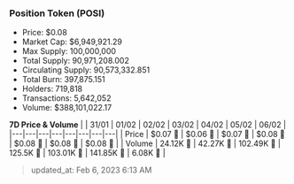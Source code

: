 
  ### Position Token (POSI)
  - Price: $0.08
  - Market Cap: $6,949,921.29
  - Max Supply: 100,000,000
  - Total Supply: 90,971,208.002
  - Circulating Supply: 90,573,332.851
  - Total Burn: 397,875.151
  - Holders: 719,818
  - Transactions: 5,642,052
  - Volume: $388,101,022.17

  **7D Price & Volume**
  | | 31&#x2F;01 | 01&#x2F;02 | 02&#x2F;02 | 03&#x2F;02 | 04&#x2F;02 | 05&#x2F;02 | 06&#x2F;02 |
  |---|---|---|---|---|---|---|---|
  | Price | $0.07 🔻 | $0.06 🔻 | $0.07 🚀 | $0.08 🚀 | $0.08 🚀 | $0.08 🔻 | $0.08 🔻 |
  | Volume | 24.12K 🔻 | 42.27K 🚀 | 102.49K 🚀 | 125.5K 🚀 | 103.01K 🔻 | 141.85K 🚀 | 6.08K 🔻 |

  > updated_at: Feb 6, 2023 6:13 AM
